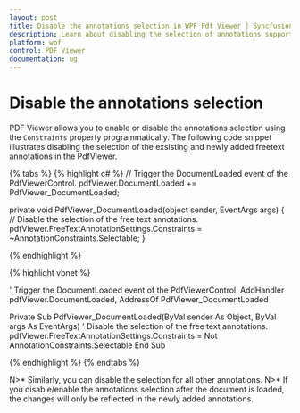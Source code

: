```yaml
---
layout: post
title: Disable the annotations selection in WPF Pdf Viewer | Syncfusion&reg;
description: Learn about disabling the selection of annotations support in Syncfusion<sup>&reg;</sup>; WPF Pdf Viewer control and more.
platform: wpf
control: PDF Viewer
documentation: ug
---
```


# Disable the annotations selection

PDF Viewer allows you to enable or disable the annotations selection using the `Constraints` property programmatically. The following code snippet illustrates disabling the selection of the exsisting and newly added freetext annotations in the PdfViewer.

{% tabs %}
{% highlight c# %}
// Trigger the DocumentLoaded event of the PdfViewerControl.
pdfViewer.DocumentLoaded += PdfViewer_DocumentLoaded;

private void PdfViewer_DocumentLoaded(object sender, EventArgs args)
{
    // Disable the selection of the free text annotations.
    pdfViewer.FreeTextAnnotationSettings.Constraints = ~AnnotationConstraints.Selectable;
}

{% endhighlight %}

{% highlight vbnet %}

' Trigger the DocumentLoaded event of the PdfViewerControl.
AddHandler pdfViewer.DocumentLoaded, AddressOf PdfViewer_DocumentLoaded

Private Sub PdfViewer_DocumentLoaded(ByVal sender As Object, ByVal args As EventArgs)
    ' Disable the selection of the free text annotations.
    pdfViewer.FreeTextAnnotationSettings.Constraints = Not AnnotationConstraints.Selectable
End Sub

{% endhighlight %}
{% endtabs %}

N>* Similarly, you can disable the selection for all other annotations.
N>* If you disable/enable the annotations selection after the document is loaded, the changes will only be reflected in the newly added annotations.
